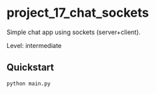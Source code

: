 # project_17_chat_sockets

Simple chat app using sockets (server+client).

Level: intermediate

## Quickstart

```bash
python main.py
```
